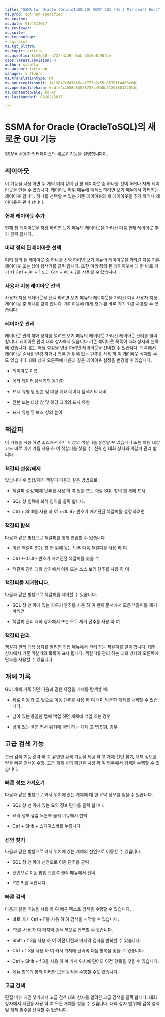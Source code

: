 ```yaml
---
title: "SSMA for Oracle (OracleToSQL)의 새로운 GUI 기능 | Microsoft Docs"
ms.prod: sql-non-specified
ms.custom: 
ms.date: 01/19/2017
ms.reviewer: 
ms.suite: 
ms.technology:
- sql-ssma
ms.tgt_pltfrm: 
ms.topic: article
ms.assetid: 62e2d30f-a73f-42d9-a6ab-3510a8198f4e
caps.latest.revision: 4
author: sabotta
ms.author: carlasab
manager: v-thobro
ms.translationtype: MT
ms.sourcegitcommit: 1419847dd47435cef775a2c55c0578ff4406cddc
ms.openlocfilehash: 6edfe4c2058b840f8757c49a0b3f2df80122553c
ms.contentlocale: ko-kr
ms.lasthandoff: 08/02/2017

---
```

# <a name="new-gui-features-in-ssma-for-oracle-oracletosql"></a>SSMA for Oracle (OracleToSQL)의 새로운 GUI 기능
SSMA 사용자 인터페이스의 새로운 기능을 설명합니다이.  
  
## <a name="layouts"></a>레이아웃  
이 기능을 사용 하면 두 개의 미리 정의 된 창 레이아웃 중 하나를 선택 하거나 자체 레이아웃을 만들 수 있습니다. 레이아웃 하위 메뉴에 액세스 하려면 보기 메뉴에서 가리키는 레이아웃 합니다. 하나를 선택할 수 있는 기존 레이아웃의 새 레이아웃을 추가 하거나 레이아웃을 관리 합니다.  
  
### <a name="add-current-layout"></a>현재 레이아웃 추가  
현재 창 레이아웃을 저장 하려면 보기 메뉴의 레이아웃을 가리킨 다음 현재 레이아웃 추가 클릭 합니다.  
  
### <a name="choose-predefined-layout"></a>미리 정의 된 레이아웃 선택  
미리 정의 된 레이아웃 중 하나를 선택 하려면 보기 메뉴의 레이아웃을 가리킨 다음 기본 레이아웃 또는 없이 탐색기를 클릭 합니다. 또한 미리 정의 된 레이아웃에 대 한 바로 가기 키 Ctrl + Alt + 1 또는 Ctrl + Alt + 2를 사용할 수 있습니다.  
  
### <a name="choose-user-defined-layout"></a>사용자 지정 레이아웃 선택  
사용자 지정 레이아웃을 선택 하려면 보기 메뉴의 레이아웃을 가리킨 다음 사용자 지정 레이아웃 중 하나를 클릭 합니다. 레이아웃에 대해 정의 된 바로 가기 키를 사용할 수 있습니다.  
  
### <a name="manage-layouts"></a>레이아웃 관리  
레이아웃 관리 대화 상자를 열려면 보기 메뉴의 레이아웃 가리킨 레이아웃 관리를 클릭 합니다. 레이아웃 관리 대화 상자에서 있습니다 기존 레이아웃 목록이 대화 상자의 왼쪽에 있습니다. 없는 해당 설정을 변경 하려면 레이아웃을 선택할 수 있습니다. 목록에서 레이아웃 순서를 변경 하거나 목록 맨 위에 있는 단추를 사용 하 여 레이아웃 삭제할 수도 있습니다. 대화 상자 오른쪽에 다음과 같은 레이아웃 설정을 변경할 수 있습니다.  
  
-   레이아웃 이름  
  
-   메타 데이터 탐색기의 동기화  
  
-   표시 유형 및 원본 및 대상 메타 데이터 탐색기의 너비  
  
-   원본 또는 대상 창 및 해당 크기의 표시 유형  
  
-   표시 유형 및 보조 창의 높이  
  
## <a name="bookmarks"></a>책갈피  
이 기능을 사용 하면 소스에서 하나 이상의 책갈피를 설정할 수 있습니다 또는 빠른 대상 코드 바로 가기 키를 사용 하 여 책갈피를 찾을 수, 친숙 한 대화 상자와 책갈피 관리 합니다.  
  
### <a name="toggle-bookmark"></a>책갈피 설정/해제  
있습니다 수 집합/제거 책갈피 다음과 같은 방법으로:  
  
-   책갈피 설정/해제 단추를 사용 하 여 원본 또는 대상 SQL 창의 맨 위에 표시  
  
-   SQL 창 왼쪽에 회색 영역을 클릭 합니다.  
  
-   Ctrl + Shift를 사용 하 여 +&lt;0..9&gt; 번호가 매겨진된 책갈피를 설정 하려면  
  
### <a name="bookmark-navigation"></a>책갈피 탐색  
다음과 같은 방법으로 책갈피를 통해 연습할 수 있습니다.  
  
-   이전 책갈피 SQL 창 맨 위에 있는 단추 다음 책갈피를 사용 하 여  
  
-   Ctrl +&lt;0..9&gt; 번호가 매겨진된 책갈피를 찾을 수  
  
-   책갈피 관리 대화 상자에서 이동 또는 소스 보기 단추를 사용 하 여  
  
### <a name="removing-bookmark"></a>책갈피를 제거합니다.  
다음과 같은 방법으로 책갈피를 제거할 수 있습니다.  
  
-   SQL 창 맨 위에 있는 지우기 단추를 사용 하 여 현재 문서에서 모든 책갈피를 제거 하려면  
  
-   책갈피 관리 대화 상자에서 또는 모두 제거 단추를 사용 하 여  
  
### <a name="manage-bookmarks"></a>책갈피 관리  
책갈피 관리 대화 상자를 열려면 편집 메뉴에서 관리 하는 책갈피를 클릭 합니다. 대화 상자에서 기존 책갈피의 목록이 표시 됩니다. 책갈피를 관리 하는 대화 상자의 오른쪽에 단추를 사용할 수 있습니다.  
  
## <a name="object-history"></a>개체 기록  
GUI 개체 기록 하면 다음과 같은 이점을 개체를 탐색할 때:  
  
-   뒤로 이동 하 고 앞으로 이동 단추를 사용 하 여 이미 방문한 개체를 탐색할 수 있습니다.  
  
-   남아 있는 동일한 탭에 백업 하면 개체에 백업 하는 경우  
  
-   남아 있는 같은 커서 위치에 백업 하는 개체 고 탭 SQL 경우  
  
## <a name="advanced-search-capabilities"></a>고급 검색 기능  
고급 검색 기능 강력 하 고 유연한 검색 기능을 제공 하 고 개체 선언 찾기, 개체 정보를 얻을 빠른 검색을 수행, 고급 개체 등의 패턴을 사용 하 여 범주에서 검색을 수행할 수 있습니다.  
  
### <a name="get-quick-information"></a>빠른 정보 가져오기  
다음과 같은 방법으로 커서 위치에 있는 개체에 대 한 요약 정보를 얻을 수 있습니다.  
  
-   SQL 창 맨 위에 있는 요약 정보 단추를 클릭 합니다.  
  
-   요약 정보 팝업 오른쪽 클릭 메뉴에서 선택  
  
-   Ctrl + Shift + 스페이스바를 누릅니다.  
  
### <a name="find-declaration"></a>선언 찾기  
다음과 같은 방법으로 커서 위치에 있는 개체의 선언으로 이동할 수 있습니다.  
  
-   SQL 창 맨 위에 선언으로 이동 단추를 클릭  
  
-   선언으로 이동 팝업 오른쪽 클릭 메뉴에서 선택  
  
-   F12 키를 누릅니다  
  
### <a name="quick-search"></a>빠른 검색  
다음과 같은 기능을 사용 하 여 빠른 텍스트 검색을 수행할 수 있습니다.  
  
-   바로 가기 Ctrl + F를 사용 하 여 검색을 시작할 수 있습니다.  
  
-   F3를 사용 하 여 마지막 검색 앞으로 반복할 수 있습니다.  
  
-   Shift + f 3을 사용 하 여 이전 버전과 마지막 검색을 반복할 수 있습니다.  
  
-   Ctrl + f 3을 사용 하 여 커서 위치에 단어의 다음 항목을 찾을 수 있습니다.  
  
-   Ctrl + Shift + f 3을 사용 하 여 커서 위치에 단어의 이전 항목을 찾을 수 있습니다.  
  
-   메뉴 항목과 함께 이러한 모든 동작을 수행할 수도 있습니다.  
  
### <a name="advanced-search"></a>고급 검색  
편집 메뉴 지점 찾기에서 고급 검색 대화 상자를 열려면 고급 검색을 클릭 합니다. 대화 상자에서 패턴을 사용 하 여 모든 개체를 찾을 수 있습니다. 대화 상자 맨 위에 검색 영역 및 개체 범주를 선택할 수 있습니다.  
  

